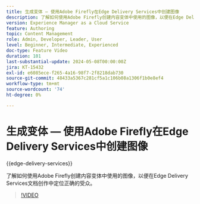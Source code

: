 ```yaml
---
title: 生成变体 — 使用Adobe Firefly在Edge Delivery Services中创建图像
description: 了解如何使用Adobe Firefly创建内容变体中使用的图像，以便在Edge Delivery Services文档创作中定位正确的受众。
version: Experience Manager as a Cloud Service
feature: Authoring
topic: Content Management
role: Admin, Developer, Leader, User
level: Beginner, Intermediate, Experienced
doc-type: Feature Video
duration: 101
last-substantial-update: 2024-05-08T00:00:00Z
jira: KT-15432
exl-id: e6085ece-f265-4a16-98f7-2f8218dab730
source-git-commit: 48433a5367c281cf5a1c106b08a1306f1b0e8ef4
workflow-type: tm+mt
source-wordcount: '74'
ht-degree: 0%

---
```


# 生成变体 — 使用Adobe Firefly在Edge Delivery Services中创建图像

{{edge-delivery-services}}

了解如何使用Adobe Firefly创建内容变体中使用的图像，以便在Edge Delivery Services文档创作中定位正确的受众。

>[!VIDEO](https://video.tv.adobe.com/v/3438366/?learn=on&captions=chi_hans)
